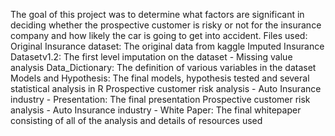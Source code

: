 The goal of this project was to determine what factors are significant in deciding whether the prospective customer is risky or not for the insurance company and how likely the car is going to get into accident. 
Files used:
Original Insurance dataset: The original data from kaggle
Imputed Insurance Datasetv1.2: The first level imputation on the dataset - Missing value analysis
Data_Dictionary: The definition of various variables in the dataset
Models and Hypothesis: The final models, hypothesis tested and several statistical analysis in R
Prospective customer risk analysis - Auto Insurance industry - Presentation: The final presentation
Prospective customer risk analysis - Auto Insurance industry - White Paper: The final whitepaper consisting of all of the analysis and details of resources used
